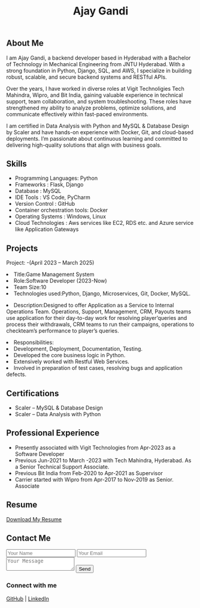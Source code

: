 <html lang="en">
<head>
  <meta charset="UTF-8" />
  <meta name="viewport" content="width=device-width, initial-scale=1.0"/>
  <link rel="stylesheet" href="style.css" />
</head>
<body>
  <header>
    <h1>Ajay Gandi</h1>
  </header>

  <section id="about">
    <h2>About Me</h2>
    <p>I am Ajay Gandi, a backend developer based in Hyderabad with a Bachelor of Technology in Mechanical Engineering from JNTU Hyderabad. With a strong foundation in Python, Django, SQL, and AWS, I specialize in building robust, scalable, and secure backend systems and RESTful APIs.

Over the years, I have worked in diverse roles at Vigit Technoligies Tech Mahindra, Wipro, and Bit India, gaining valuable experience in technical support, team collaboration, and system troubleshooting. These roles have strengthened my ability to analyze problems, optimize solutions, and communicate effectively within fast-paced environments.

I am certified in Data Analysis with Python and MySQL & Database Design by Scaler and have hands-on experience with Docker, Git, and cloud-based deployments. I’m passionate about continuous learning and committed to delivering high-quality solutions that align with business goals.</p>
  </section>

  <section id="skills">
    <h2>Skills</h2>
    <ul>
      <li>Programming Languages: Python
      <li>Frameworks           : Flask, Django</li>
      <li>Database             : MySQL</li>
      <li>IDE Tools            : VS Code, PyCharm</li>
      <li>Version Control      : GitHub</li>
      <li>Container orchestration tools: Docker</li>
      <li>Operating Systems    : Windows, Linux</li>
      <li>Cloud Technologies   : Aws services like EC2, RDS etc. and Azure service like Application Gateways</li>
    </ul>
  </section>

  <section id="projects">
    <h2>Projects</h2>
    <p>Project: -(April 2023 – March 2025)
      <li> Title:Game Management System </li>
      <li> Role:Software Developer (2023-Now)</li>
      <li> Team Size:10</li>
      <li> Technologies used:Python, Django, Microservices, Git, Docker, MySQL.
      <p>  <li> Description:Designed to offer Application as a Service to Internal Operations Team. Operations, Support, Management, CRM, Payouts teams use application for their day-to-day work for resolving player’queries and process their withdrawals, CRM teams to run their campaigns, operations to checkteam’s performance to player’s queries.</li>  <p>
      <li>Responsibilities:</li>
       <li>Development, Deployment, Documentation, Testing.</li>
       <li>Developed the core business logic in Python.</li>
      <li> Extensively worked with Restful Web Services.</li>
      <li>Involved in preparation of test cases, resolving bugs and application defects.</li></p>
  </section>

  <section id="certifications">
    <h2>Certifications</h2>
    <ul>
      <li>Scaler – MySQL & Database Design</li>
      <li>Scaler – Data Analysis with Python</li>
    </ul>
  </section>

  <section id="experience">
    <h2>Professional Experience</h2>
    <ul>
      <li>Presently associated with Vigit Technologies from Apr-2023 as a Software Developer</li>
      <li>Previous Jun-2021 to March -2023 with Tech Mahindra, Hyderabad. As a Senior Technical Support Associate.</li>
      <li>Previous Bit India from Feb-2020 to Apr-2021 as Supervisor</li>
      <li>Carrier started with Wipro from Apr-2017 to Nov-2019 as Senior. Associate</li>
    </ul>
  </section>

  <section id="resume">
    <h2>Resume</h2>
    <a href="Ajay.R.pdf" download>Download My Resume</a>
  </section>

  <section id="contact">
    <h2>Contact Me</h2>
    <form action="mailto:ajayajayajaya96@gmail.com" method="post" enctype="text/plain">
      <input type="text" name="Name" placeholder="Your Name" required>
      <input type="email" name="Email" placeholder="Your Email" required>
      <textarea name="Message" placeholder="Your Message"></textarea>
      <button type="submit">Send</button>
    </form>
  </section>

  <footer>
    <h3>Connect with me</h3>
    <a href="https://github.com/Ajay-Gandi">GitHub</a> |
    <a href="https://linkedin.com/in/ajaygandi">LinkedIn</a>
  </footer>
</body>
</html>

